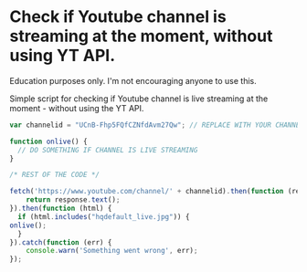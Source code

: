 # Check if Youtube channel is streaming at the moment, without using YT API.

Education purposes only. I'm not encouraging anyone to use this.

Simple script for checking if Youtube channel is live streaming at the moment - without using the YT API.

```javascript
var channelid = "UCnB-Fhp5FQfCZNfdAvm27Qw"; // REPLACE WITH YOUR CHANNEL ID

function onlive() {
  // DO SOMETHING IF CHANNEL IS LIVE STREAMING
}

/* REST OF THE CODE */

fetch('https://www.youtube.com/channel/' + channelid).then(function (response) {
	return response.text();
}).then(function (html) {
  if (html.includes("hqdefault_live.jpg")) {
onlive();
  }
}).catch(function (err) {
	console.warn('Something went wrong', err);
});
```
